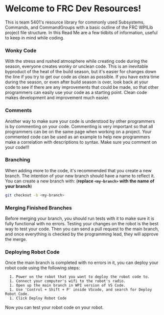 # Welcome to FRC Dev Resources!

This is team 5401's resource library for commonly used Subsystems, Commands, and CommandGroups with a basic outline of the FRC WPILib project file structure.
In this Read Me are a few tidbits of information, useful to keep in mind while coding.

### Wonky Code

With the stress and rushed atmosphere while creating code during the season, everyone creates wonky or unclean code. 
This is an inevitable byproduct of the heat of the build season, but it's easier for changes down the line if you try to get our code as clean as possible.
If you have extra time during the season, or even after build season is over, look back at your code to see if there are any improvements that could be made, so that other programmers can easily use your code as a starting point.
Clean code makes development and improvement much easier.

### Comments

Another way to make sure your code is understood by other programmers is by commenting on your code.
Commenting is very important so that all programmers can be on the same page when working on a project.
Your commented code can be used as an example to help new programmers make a correlation with descriptions to syntax.
Make sure you comment on your code!!!

### Branching

When adding more to the code, it's recommended that you create a new branch. 
The intention of your new branch should have a name to reflect it.
You can create a new branch with: (**replace `<my-branch>` with the name of your branch**)

```bash
git checkout -b <my-branch>
```

### Merging Finished Branches

Before merging your branch, you should run tests with it to make sure it is fully functional with no errors.
Testing your changes on the robot is the best way to test your code.
Then you can send a pull request to the main branch, and once everything is checked by the programming lead, they will approve the merge.

### Deploying Robot Code

Once the main branch is completed with no errors in it, you can deploy your robot code using the following steps:
```
  1. Power on the robot that you want to deploy the robot code to.
  1. Connect your computer's wifi to the robot's radio.
  1. Open up the main branch in WPI version of VS Code.
  1. Use 'Control + Shift + P' inside VScode, and search for Deploy Robot Code.
  1. Click Deploy Robot Code
```
Now you can test your robot code on your robot.
